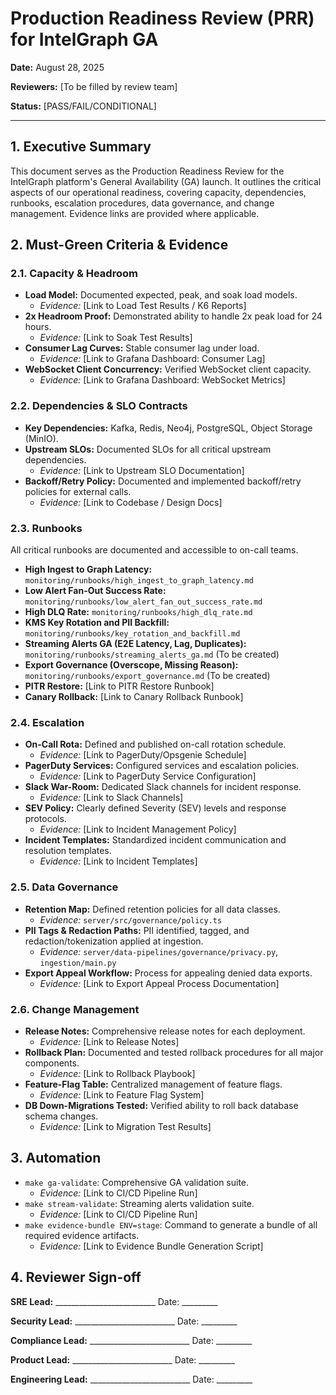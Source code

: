 # Production Readiness Review (PRR) for IntelGraph GA

**Date:** August 28, 2025

**Reviewers:** [To be filled by review team]

**Status:** [PASS/FAIL/CONDITIONAL]

---

## 1. Executive Summary

This document serves as the Production Readiness Review for the IntelGraph platform's General Availability (GA) launch. It outlines the critical aspects of our operational readiness, covering capacity, dependencies, runbooks, escalation procedures, data governance, and change management. Evidence links are provided where applicable.

## 2. Must-Green Criteria & Evidence

### 2.1. Capacity & Headroom

*   **Load Model:** Documented expected, peak, and soak load models.
    *   _Evidence:_ [Link to Load Test Results / K6 Reports]
*   **2x Headroom Proof:** Demonstrated ability to handle 2x peak load for 24 hours.
    *   _Evidence:_ [Link to Soak Test Results]
*   **Consumer Lag Curves:** Stable consumer lag under load.
    *   _Evidence:_ [Link to Grafana Dashboard: Consumer Lag]
*   **WebSocket Client Concurrency:** Verified WebSocket client capacity.
    *   _Evidence:_ [Link to Grafana Dashboard: WebSocket Metrics]

### 2.2. Dependencies & SLO Contracts

*   **Key Dependencies:** Kafka, Redis, Neo4j, PostgreSQL, Object Storage (MinIO).
*   **Upstream SLOs:** Documented SLOs for all critical upstream dependencies.
    *   _Evidence:_ [Link to Upstream SLO Documentation]
*   **Backoff/Retry Policy:** Documented and implemented backoff/retry policies for external calls.
    *   _Evidence:_ [Link to Codebase / Design Docs]

### 2.3. Runbooks

All critical runbooks are documented and accessible to on-call teams.

*   **High Ingest to Graph Latency:** `monitoring/runbooks/high_ingest_to_graph_latency.md`
*   **Low Alert Fan-Out Success Rate:** `monitoring/runbooks/low_alert_fan_out_success_rate.md`
*   **High DLQ Rate:** `monitoring/runbooks/high_dlq_rate.md`
*   **KMS Key Rotation and PII Backfill:** `monitoring/runbooks/key_rotation_and_backfill.md`
*   **Streaming Alerts GA (E2E Latency, Lag, Duplicates):** `monitoring/runbooks/streaming_alerts_ga.md` (To be created)
*   **Export Governance (Overscope, Missing Reason):** `monitoring/runbooks/export_governance.md` (To be created)
*   **PITR Restore:** [Link to PITR Restore Runbook]
*   **Canary Rollback:** [Link to Canary Rollback Runbook]

### 2.4. Escalation

*   **On-Call Rota:** Defined and published on-call rotation schedule.
    *   _Evidence:_ [Link to PagerDuty/Opsgenie Schedule]
*   **PagerDuty Services:** Configured services and escalation policies.
    *   _Evidence:_ [Link to PagerDuty Service Configuration]
*   **Slack War-Room:** Dedicated Slack channels for incident response.
    *   _Evidence:_ [Link to Slack Channels]
*   **SEV Policy:** Clearly defined Severity (SEV) levels and response protocols.
    *   _Evidence:_ [Link to Incident Management Policy]
*   **Incident Templates:** Standardized incident communication and resolution templates.
    *   _Evidence:_ [Link to Incident Templates]

### 2.5. Data Governance

*   **Retention Map:** Defined retention policies for all data classes.
    *   _Evidence:_ `server/src/governance/policy.ts`
*   **PII Tags & Redaction Paths:** PII identified, tagged, and redaction/tokenization applied at ingestion.
    *   _Evidence:_ `server/data-pipelines/governance/privacy.py`, `ingestion/main.py`
*   **Export Appeal Workflow:** Process for appealing denied data exports.
    *   _Evidence:_ [Link to Export Appeal Process Documentation]

### 2.6. Change Management

*   **Release Notes:** Comprehensive release notes for each deployment.
    *   _Evidence:_ [Link to Release Notes]
*   **Rollback Plan:** Documented and tested rollback procedures for all major components.
    *   _Evidence:_ [Link to Rollback Playbook]
*   **Feature-Flag Table:** Centralized management of feature flags.
    *   _Evidence:_ [Link to Feature Flag System]
*   **DB Down-Migrations Tested:** Verified ability to roll back database schema changes.
    *   _Evidence:_ [Link to Migration Test Results]

## 3. Automation

*   `make ga-validate`: Comprehensive GA validation suite.
    *   _Evidence:_ [Link to CI/CD Pipeline Run]
*   `make stream-validate`: Streaming alerts validation suite.
    *   _Evidence:_ [Link to CI/CD Pipeline Run]
*   `make evidence-bundle ENV=stage`: Command to generate a bundle of all required evidence artifacts.
    *   _Evidence:_ [Link to Evidence Bundle Generation Script]

## 4. Reviewer Sign-off

**SRE Lead:** _________________________ Date: _________

**Security Lead:** _________________________ Date: _________

**Compliance Lead:** _________________________ Date: _________

**Product Lead:** _________________________ Date: _________

**Engineering Lead:** _________________________ Date: _________
